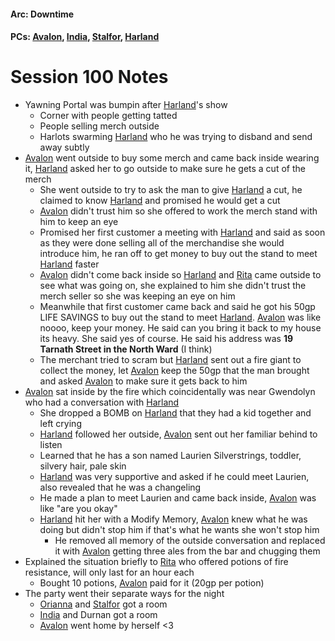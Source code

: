 #### Arc: Downtime
#### PCs: [Avalon](PCs/Current/Avalon.md), [India](PCs/Current/India.md), [Stalfor](PCs/Current/Stalfor.md), [Harland](PCs/Current/Harland.md)

# Session 100 Notes
- Yawning Portal was bumpin after [Harland](PCs/Current/Harland.md)'s show
	- Corner with people getting tatted
	- People selling merch outside
	- Harlots swarming [Harland](PCs/Current/Harland.md) who he was trying to disband and send away subtly
- [Avalon](PCs/Current/Avalon.md) went outside to buy some merch and came back inside wearing it, [Harland](PCs/Current/Harland.md) asked her to go outside to make sure he gets a cut of the merch
	- She went outside to try to ask the man to give [Harland](PCs/Current/Harland.md) a cut, he claimed to know [Harland](PCs/Current/Harland.md) and promised he would get a cut
	- [Avalon](PCs/Current/Avalon.md) didn't trust him so she offered to work the merch stand with him to keep an eye
	- Promised her first customer a meeting with [Harland](PCs/Current/Harland.md) and said as soon as they were done selling all of the merchandise she would introduce him, he ran off to get money to buy out the stand to meet [Harland](PCs/Current/Harland.md) faster
	- [Avalon](PCs/Current/Avalon.md) didn't come back inside so [Harland](PCs/Current/Harland.md) and [Rita](NPCs/Living/Rita) came outside to see what was going on, she explained to him she didn't trust the merch seller so she was keeping an eye on him
	- Meanwhile that first customer came back and said he got his 50gp LIFE SAVINGS to buy out the stand to meet [Harland](PCs/Current/Harland.md). [Avalon](PCs/Current/Avalon.md) was like noooo, keep your money.  He said can you bring it back to my house its heavy. She said yes of course. He said his address was **19 Tarnath Street in the North Ward** (I think)
	- The merchant tried to scram but [Harland](PCs/Current/Harland.md) sent out a fire giant to collect the money, let [Avalon](PCs/Current/Avalon.md) keep the 50gp that the man brought and asked [Avalon](PCs/Current/Avalon.md) to make sure it gets back to him
- [Avalon](PCs/Current/Avalon.md) sat inside by the fire which coincidentally was near Gwendolyn who had a conversation with [Harland](PCs/Current/Harland.md)
	- She dropped a BOMB on [Harland](PCs/Current/Harland.md) that they had a kid together and left crying
	- [Harland](PCs/Current/Harland.md) followed her outside, [Avalon](PCs/Current/Avalon.md) sent out her familiar behind to listen
	- Learned that he has a son named Laurien Silverstrings, toddler, silvery hair, pale skin
	- [Harland](PCs/Current/Harland.md) was very supportive and asked if he could meet Laurien, also revealed that he was a changeling
	- He made a plan to meet Laurien and came back inside, [Avalon](PCs/Current/Avalon.md) was like "are you okay"
	- [Harland](PCs/Current/Harland.md) hit her with a Modify Memory, [Avalon](PCs/Current/Avalon.md) knew what he was doing but didn't stop him if that's what he wants she won't stop him
		- He removed all memory of the outside conversation and replaced it with [Avalon](PCs/Current/Avalon.md) getting three ales from the bar and chugging them
- Explained the situation briefly to [Rita](NPCs/Living/Rita) who offered potions of fire resistance, will only last for an hour each
	- Bought 10 potions, [Avalon](PCs/Current/Avalon.md) paid for it (20gp per potion)
- The party went their separate ways for the night
	- [Orianna](NPCs/Living/Greed.md) and [Stalfor](PCs/Current/Stalfor.md) got a room
	- [India](PCs/Current/India.md) and Durnan got a room
	- [Avalon](PCs/Current/Avalon.md) went home by herself <3